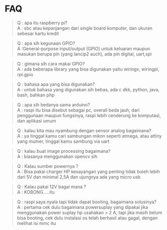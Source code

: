 # FAQ

> Q : apa itu raspberry pi?  
> A : sbc atau kepanjangan dari single board komputer, dan ukuran sebesar kartu kredit

> Q : apa sih kegunaan GPIO?  
> A :General-purpose input/output (GPIO) untuk keluaran maupun masukan berupa pin (yang lancip2 auch), ada pin digital, uart,spi

> Q : gimana sih cara makai GPIO?  
> A : ada beberapa library yang bisa digunakan yaitu wiringx, wiringpi, rpi.gpio

> Q : bahasa apa yang bisa digunakan?  
> A : untuk bahasa yang digunakan sih bebas, ada c dkk, python, java, bash, bahkan php

> Q : apa sih bedanya sama arduino?  
> A : raspi itu bisa disebut sebagai pc, overall beda jauh, dari penggunaan maupun fungsinya, raspi lebih cenderung ke komputasi, dan aplikasi umum

> Q : kalau kita mau nyambung dengan sensor analog bagaimana?  
> A : ya tinggal kamu cari sambungan mikon seperti atmega, atau attiny yang mumer, tinggal kamu sambung via uart

> Q : kalau buat image processing bagaimana?  
> A : biasanya menggunakan opencv sih

> Q : Kalau sumber powernya ?  
> A : Bisa pakai charger HP kesayangan yang penting tidak boieh lebih dari 5V dan minimal 2,5A dan ujungnya ada yang micro usb

> Q : Kalau pakai 12V bagai mana ?  
> A : KOBONG.....itu

> Q : raspi saya nyala tapi tidak dapat booting, bagaimana solusinya?  
> A : pertama cek dulu bagaimana powersuplay yang dipakai jika menggunakan power suplay hp usahakan > 2 A, tapi jika masih belum bisa booting, cek dulu instalasi os telah berhasil atau gagal, dengan melihat isi mmc itu
